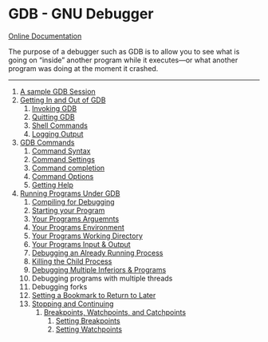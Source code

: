 # GDB - GNU Debugger

[Online Documentation](http://sourceware.org/gdb/current/onlinedocs/gdb/)

The purpose of a debugger such as GDB is to allow you to see what is going on “inside” another program while it executes—or what another program was doing at the moment it crashed.

----

<ol type="1">
    <li><a href="./1_A_Sample_GDB_Session.md">A sample GDB Session</a></li>
    <li>
        <a href="./2_Getting_In_and_Out_of_GDB.md">Getting In and Out of GDB</a>
        <ol type="1">
            <li><a href="./2_1_Invoking_GDB.md">Invoking GDB</a></li>
            <li><a href="./2_2_Quitting_GDB.md">Quitting GDB</a></li>
            <li><a href="./2_3_Shell_Commands.md">Shell Commands</a></li>
            <li><a href="./2_4_Logging_Output.md">Logging Output</a></li>
        </ol>
    </li>
    <li>
        <a href="./3_GDB_Commands.md">GDB Commands</a>
        <ol type="1">
            <li><a href="./3_1_Command_Syntax.md">Command Syntax</a></li>
            <li><a href="./3_2_Command_Settings.md">Command Settings</a></li>
            <li><a href="./3_3_Command_Completion.md">Command completion</a></li>
            <li><a href="./3_4_Command_Options.md">Command Options</a></li>
            <li><a href="./3_5_Getting_Help.md">Getting Help</a></li>
        </ol>
    </li>
    <li>
        <a href="./4_Running_Programs_Under_GDB.md">Running Programs Under GDB</a>
        <ol type="1">
            <li><a href="./4_1_Compiling_for_Debugging.md">Compiling for Debugging</a></li>
            <li><a href="4_2_Starting_Your_Program.md">Starting your Program</a></li>
            <li><a href="4_3_Your_Programs_Arguments.md">Your Programs Arguemnts</a></li>
            <li><a href="4_4_Your_Programs_Environment.md">Your Programs Environment</a></li>
            <li><a href="4_5_Your_Programs_Working_Directory.md">Your Programs Working Directory</a></li>
            <li><a href="4_6_Your_Programs_Input_And_Output.md">Your Programs Input & Output</a></li>
            <li><a href="4_7_Debugging_an_Already_Running_Process.md">Debugging an Already Running Process</a></li>
            <li><a href="4_8_Killing_the_Child_Process.md">Killing the Child Process</a></li>
            <li><a href="4_9_Debugging_Multiple_Inferiors_and_Programs.md">Debugging Multiple Inferiors & Programs</a></li>
            <li>Debugging programs with multiple threads</li>
            <li>Debugging forks</li>
            <li><a href="4_12_Setting_a_Bookmark_to_Return_to_Later.md">Setting a Bookmark to Return to Later</a></li>
    </li>
    <li>
        <a href="5_Stopping_and_Continuing.md">Stopping and Continuing</a>
        <ol type="1">
            <li>
                <a href="5_1_Breakpoints_Watchpoints_Catchpoints.md">Breakpoints, Watchpoints, and Catchpoints</a>
                <ol type="1">
                    <li><a href="5_1_1_Setting_Breakpoints.md">Setting Breakpoints</a></li>
                    <li><a href="5_1_2_Setting_Watchpoints.md">Setting Watchpoints</a></li>
                </ol>
            </li>
        </ol>
    </li>
</ol>
